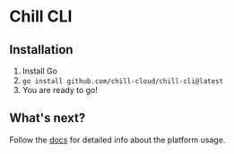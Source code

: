 # Chill CLI

## Installation

1. Install Go
2. `go install github.com/chill-cloud/chill-cli@latest`
3. You are ready to go!

## What's next?

Follow the [docs](http://chill-cloud.github.io/docs/) for detailed info about the platform usage. 